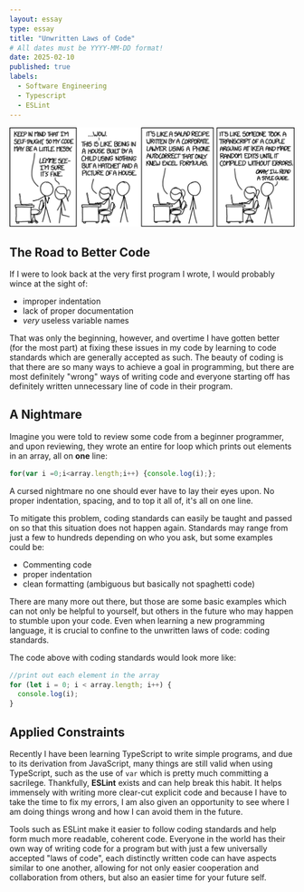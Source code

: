 ```yaml
---
layout: essay
type: essay
title: "Unwritten Laws of Code"
# All dates must be YYYY-MM-DD format!
date: 2025-02-10
published: true
labels:
  - Software Engineering
  - Typescript
  - ESLint
---
```

<p align = "center">
<img width="700px" class="rounded pe-4" src="../img/unwritten-laws-of-code/xkcd-coding-standard.png">
</p>

## The Road to Better Code
If I were to look back at the very first program I wrote, I would probably wince at the sight of:
- improper indentation
- lack of proper documentation
- *very* useless variable names

That was only the beginning, however, and overtime I have gotten better (for the most part) at fixing these issues in my code by learning to code standards which are generally accepted as such. The beauty of coding is that there are so many ways to achieve a goal in programming, but there are most definitely "wrong" ways of writing code and everyone starting off has definitely written unnecessary line of code in their program.

## A Nightmare
Imagine you were told to review some code from a beginner programmer, and upon reviewing, they wrote an entire for loop which prints out elements in an array, all on **one** line:
```typescript
for(var i =0;i<array.length;i++) {console.log(i);};
```
A cursed nightmare no one should ever have to lay their eyes upon. No proper indentation, spacing, and to top it all of, it's all on one line.

To mitigate this problem, coding standards can easily be taught and passed on so that this situation does not happen again. Standards may range from just a few to hundreds depending on who you ask, but some examples could be:
- Commenting code
- proper indentation
- clean formatting (ambiguous but basically not spaghetti code)

There are many more out there, but those are some basic examples which can not only be helpful to yourself, but others in the future who may happen to stumble upon your code. Even when learning a new programming language, it is crucial to confine to the unwritten laws of code: coding standards.

The code above with coding standards would look more like:
```typescript
//print out each element in the array
for (let i = 0; i < array.length; i++) {
  console.log(i);
}
```
## Applied Constraints
Recently I have been learning TypeScript to write simple programs, and due to its derivation from JavaScript, many things are still valid when using TypeScript, such as the use of `var` which is pretty much committing a sacrilege. Thankfully, **ESLint** exists and can help break this habit. It helps immensely with writing more clear-cut explicit code and because I have to take the time to fix my errors, I am also given an opportunity to see where I am doing things wrong and how I can avoid them in the future.

Tools such as ESLint make it easier to follow coding standards and help form much more readable, coherent code. Everyone in the world has their own way of writing code for a program but with just a few universally accepted "laws of code", each distinctly written code can have aspects similar to one another, allowing for not only easier cooperation and collaboration from others, but also an easier time for your future self.